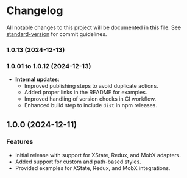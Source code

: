 # Changelog

All notable changes to this project will be documented in this file. See [standard-version](https://github.com/conventional-changelog/standard-version) for commit guidelines.

### 1.0.13 (2024-12-13)

### 1.0.01 to 1.0.12 (2024-12-13)

- **Internal updates**:
  - Improved publishing steps to avoid duplicate actions.
  - Added proper links in the README for examples.
  - Improved handling of version checks in CI workflow.
  - Enhanced build step to include `dist` in npm releases.

## 1.0.0 (2024-12-11)

### Features

- Initial release with support for XState, Redux, and MobX adapters.
- Added support for custom and path-based styles.
- Provided examples for XState, Redux, and MobX integrations.
